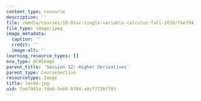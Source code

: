 ```yaml
---
content_type: resource
description: ''
file: /media/courses/18-01sc-single-variable-calculus-fall-2010/fae7941afda85eb90384a9cf7726f703_lec04.jpg
file_type: image/jpeg
image_metadata:
  caption: ''
  credit: ''
  image-alt: ''
learning_resource_types: []
ocw_type: OCWImage
parent_title: 'Session 12: Higher Derivatives'
parent_type: CourseSection
resourcetype: Image
title: lec04.jpg
uid: fae7941a-fda8-5eb9-0384-a9cf7726f703
---
```

